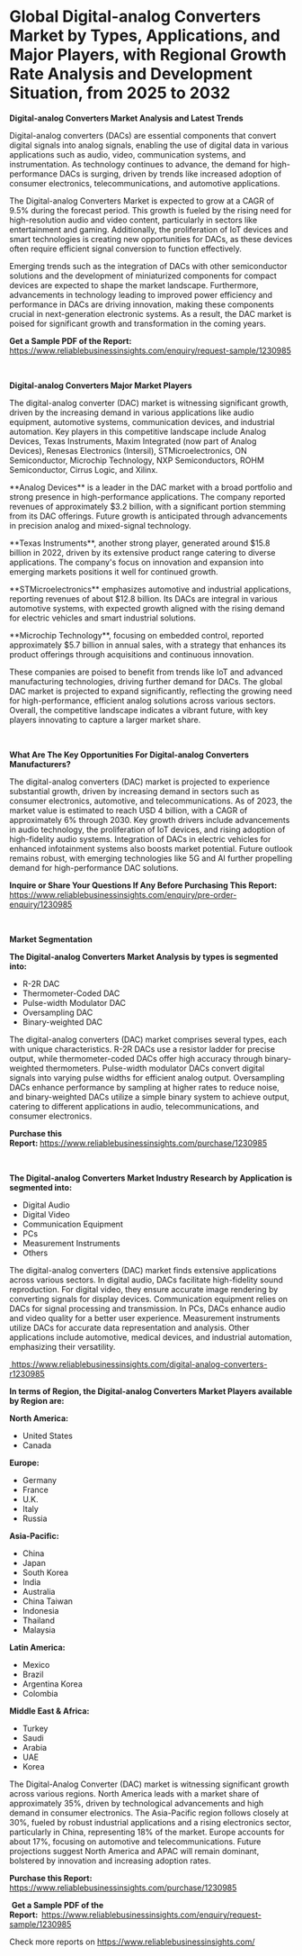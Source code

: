 <p><h1>Global Digital-analog Converters Market by Types, Applications, and Major Players, with Regional Growth Rate Analysis and Development Situation, from 2025 to 2032</h1></p><p><strong>Digital-analog Converters Market Analysis and Latest Trends</strong></p>
<p><p>Digital-analog converters (DACs) are essential components that convert digital signals into analog signals, enabling the use of digital data in various applications such as audio, video, communication systems, and instrumentation. As technology continues to advance, the demand for high-performance DACs is surging, driven by trends like increased adoption of consumer electronics, telecommunications, and automotive applications.</p><p>The Digital-analog Converters Market is expected to grow at a CAGR of 9.5% during the forecast period. This growth is fueled by the rising need for high-resolution audio and video content, particularly in sectors like entertainment and gaming. Additionally, the proliferation of IoT devices and smart technologies is creating new opportunities for DACs, as these devices often require efficient signal conversion to function effectively.</p><p>Emerging trends such as the integration of DACs with other semiconductor solutions and the development of miniaturized components for compact devices are expected to shape the market landscape. Furthermore, advancements in technology leading to improved power efficiency and performance in DACs are driving innovation, making these components crucial in next-generation electronic systems. As a result, the DAC market is poised for significant growth and transformation in the coming years.</p></p>
<p><strong>Get a Sample PDF of the Report:&nbsp;</strong> <a href="https://www.reliablebusinessinsights.com/enquiry/request-sample/1230985?utm_campaign=2142&utm_medium=2&utm_source=Github&utm_content=ia&utm_term=13022025&utm_id=digital-analog-converters">https://www.reliablebusinessinsights.com/enquiry/request-sample/1230985</a></p>
<p>&nbsp;</p>
<p><strong>Digital-analog Converters Major Market Players</strong></p>
<p><p>The digital-analog converter (DAC) market is witnessing significant growth, driven by the increasing demand in various applications like audio equipment, automotive systems, communication devices, and industrial automation. Key players in this competitive landscape include Analog Devices, Texas Instruments, Maxim Integrated (now part of Analog Devices), Renesas Electronics (Intersil), STMicroelectronics, ON Semiconductor, Microchip Technology, NXP Semiconductors, ROHM Semiconductor, Cirrus Logic, and Xilinx.</p><p>**Analog Devices** is a leader in the DAC market with a broad portfolio and strong presence in high-performance applications. The company reported revenues of approximately $3.2 billion, with a significant portion stemming from its DAC offerings. Future growth is anticipated through advancements in precision analog and mixed-signal technology.</p><p>**Texas Instruments**, another strong player, generated around $15.8 billion in 2022, driven by its extensive product range catering to diverse applications. The company's focus on innovation and expansion into emerging markets positions it well for continued growth.</p><p>**STMicroelectronics** emphasizes automotive and industrial applications, reporting revenues of about $12.8 billion. Its DACs are integral in various automotive systems, with expected growth aligned with the rising demand for electric vehicles and smart industrial solutions.</p><p>**Microchip Technology**, focusing on embedded control, reported approximately $5.7 billion in annual sales, with a strategy that enhances its product offerings through acquisitions and continuous innovation.</p><p>These companies are poised to benefit from trends like IoT and advanced manufacturing technologies, driving further demand for DACs. The global DAC market is projected to expand significantly, reflecting the growing need for high-performance, efficient analog solutions across various sectors. Overall, the competitive landscape indicates a vibrant future, with key players innovating to capture a larger market share.</p></p>
<p>&nbsp;</p>
<p><strong>What Are The Key Opportunities For Digital-analog Converters Manufacturers?</strong></p>
<p><p>The digital-analog converters (DAC) market is projected to experience substantial growth, driven by increasing demand in sectors such as consumer electronics, automotive, and telecommunications. As of 2023, the market value is estimated to reach USD 4 billion, with a CAGR of approximately 6% through 2030. Key growth drivers include advancements in audio technology, the proliferation of IoT devices, and rising adoption of high-fidelity audio systems. Integration of DACs in electric vehicles for enhanced infotainment systems also boosts market potential. Future outlook remains robust, with emerging technologies like 5G and AI further propelling demand for high-performance DAC solutions.</p></p>
<p><strong>Inquire or Share Your Questions If Any Before Purchasing This Report:</strong> <a href="https://www.reliablebusinessinsights.com/enquiry/pre-order-enquiry/1230985?utm_campaign=2142&utm_medium=2&utm_source=Github&utm_content=ia&utm_term=13022025&utm_id=digital-analog-converters">https://www.reliablebusinessinsights.com/enquiry/pre-order-enquiry/1230985</a></p>
<p>&nbsp;</p>
<p><strong>Market Segmentation</strong></p>
<p><strong>The Digital-analog Converters Market Analysis by types is segmented into:</strong></p>
<p><ul><li>R-2R DAC</li><li>Thermometer-Coded DAC</li><li>Pulse-width Modulator DAC</li><li>Oversampling DAC</li><li>Binary-weighted DAC</li></ul></p>
<p><p>The digital-analog converters (DAC) market comprises several types, each with unique characteristics. R-2R DACs use a resistor ladder for precise output, while thermometer-coded DACs offer high accuracy through binary-weighted thermometers. Pulse-width modulator DACs convert digital signals into varying pulse widths for efficient analog output. Oversampling DACs enhance performance by sampling at higher rates to reduce noise, and binary-weighted DACs utilize a simple binary system to achieve output, catering to different applications in audio, telecommunications, and consumer electronics.</p></p>
<p><strong>Purchase this Report:&nbsp;</strong><a href="https://www.reliablebusinessinsights.com/purchase/1230985?utm_campaign=2142&utm_medium=2&utm_source=Github&utm_content=ia&utm_term=13022025&utm_id=digital-analog-converters">https://www.reliablebusinessinsights.com/purchase/1230985</a></p>
<p>&nbsp;</p>
<p><strong>The Digital-analog Converters Market Industry Research by Application is segmented into:</strong></p>
<p><ul><li>Digital Audio</li><li>Digital Video</li><li>Communication Equipment</li><li>PCs</li><li>Measurement Instruments</li><li>Others</li></ul></p>
<p><p>The digital-analog converters (DAC) market finds extensive applications across various sectors. In digital audio, DACs facilitate high-fidelity sound reproduction. For digital video, they ensure accurate image rendering by converting signals for display devices. Communication equipment relies on DACs for signal processing and transmission. In PCs, DACs enhance audio and video quality for a better user experience. Measurement instruments utilize DACs for accurate data representation and analysis. Other applications include automotive, medical devices, and industrial automation, emphasizing their versatility.</p></p>
<p><a href="https://www.reliablebusinessinsights.com/digital-analog-converters-r1230985?utm_campaign=2142&utm_medium=2&utm_source=Github&utm_content=ia&utm_term=13022025&utm_id=digital-analog-converters">&nbsp;https://www.reliablebusinessinsights.com/digital-analog-converters-r1230985</a></p>
<p><strong>In terms of Region, the Digital-analog Converters Market Players available by Region are:</strong></p>
<p>
    <p> <strong> North America: </strong>
        <ul>
            <li>United States</li>
            <li>Canada</li>
        </ul>
        </p> 
    <p> <strong> Europe: </strong>
        <ul>
            <li>Germany</li>
            <li>France</li>
            <li>U.K.</li>
            <li>Italy</li>
            <li>Russia</li>
        </ul>
        </p> 
    <p> <strong> Asia-Pacific: </strong>
        <ul>
            <li>China</li>
            <li>Japan</li>
            <li>South Korea</li>
            <li>India</li>
            <li>Australia</li>
            <li>China Taiwan</li>
            <li>Indonesia</li>
            <li>Thailand</li>
            <li>Malaysia</li>
        </ul>
        </p> 
    <p> <strong> Latin America: </strong>
        <ul>
            <li>Mexico</li>
            <li>Brazil</li>
            <li>Argentina Korea</li>
            <li>Colombia</li>
        </ul>
        </p> 
    <p> <strong> Middle East & Africa: </strong>
        <ul>
            <li>Turkey</li>
            <li>Saudi</li>
            <li>Arabia</li>
            <li>UAE</li>
            <li>Korea</li>
        </ul>
    </p>
    </p>
<p><p>The Digital-Analog Converter (DAC) market is witnessing significant growth across various regions. North America leads with a market share of approximately 35%, driven by technological advancements and high demand in consumer electronics. The Asia-Pacific region follows closely at 30%, fueled by robust industrial applications and a rising electronics sector, particularly in China, representing 18% of the market. Europe accounts for about 17%, focusing on automotive and telecommunications. Future projections suggest North America and APAC will remain dominant, bolstered by innovation and increasing adoption rates.</p></p>
<p><strong>Purchase this Report: </strong><a href="https://www.reliablebusinessinsights.com/purchase/1230985?utm_campaign=2142&utm_medium=2&utm_source=Github&utm_content=ia&utm_term=13022025&utm_id=digital-analog-converters">https://www.reliablebusinessinsights.com/purchase/1230985</a></p>
<p>&nbsp;<strong>Get a Sample PDF of the Report:&nbsp;&nbsp;</strong><a href="https://www.reliablebusinessinsights.com/enquiry/request-sample/1230985?utm_campaign=2142&utm_medium=2&utm_source=Github&utm_content=ia&utm_term=13022025&utm_id=digital-analog-converters">https://www.reliablebusinessinsights.com/enquiry/request-sample/1230985</a></p>
<p><strong></strong></p>
<p>Check more reports on <a href="https://www.reliablebusinessinsights.com/?utm_campaign=2142&utm_medium=2&utm_source=Github&utm_content=ia&utm_term=13022025&utm_id=digital-analog-converters">https://www.reliablebusinessinsights.com/</a></p>
